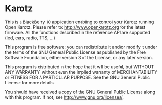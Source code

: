 # Karotz

This is a BlackBerry 10 application enabling to control your Karotz running Open Karotz. 
Please refer to: http://www.openkarotz.org for the latest firmware. 
All the functions described in the reference API are supported (led, ears, radio, TTS, ...)


This program is free software: you can redistribute it and/or modify it under the terms of the GNU General Public License as published by the Free Software Foundation, either version 3 of the License, or any later version.

This program is distributed in the hope that it will be useful, but WITHOUT ANY WARRANTY; without even the implied warranty of MERCHANTABILITY or FITNESS FOR A PARTICULAR PURPOSE. See the GNU General Public License for more details.

You should have received a copy of the GNU General Public License along with this program. If not, see http://www.gnu.org/licenses/.


